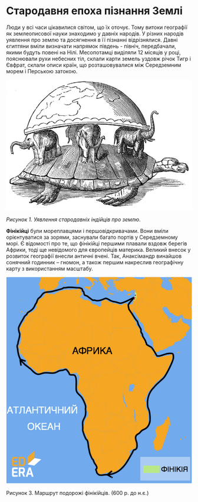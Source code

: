 # Cтародавня епоха пізнання Землі

Люди у всі часи цікавилися світом, що їх оточує. Тому витоки географії як землеописової науки знаходимо у давніх народів. У різних народів уявлення про землю та досягнення в її пізнанні відрізнялися. Давні єгиптяни вміли визначати напрямок південь - північ, передбачали, якими будуть повені на Нілі. Месопотамці виділяли 12 місяців у році, пояснювали рухи небесних тіл, склали карти земель уздовж річок Тигр і  Євфрат, склали описи країн, що розташовувалися між Середземним морем і Перською затокою.

<div class="image">
<img src="1pic.jpg"/>
</div>
<div class="center">
<p><i>Рисунок 1. Уявлення стародавніх індійців про землю.</i></p>
</div>

**Фінікійці** були мореплавцями і першовідкривачами. Вони вміли орієнтуватися за зорями, заснували багато портів у Середземному морі. Є відомості про те, що фінікійці першими плавали вздовж берегів Африки, тоді ще невідомого для європейців материка.
Великий внесок у розвиток географії внесли античні вчені. Так, Анаксімандр винайшов сонячний годинник – гномон, а також першим накреслив географічну карту з використанням масштабу.

![](finik.jpg)

Рисунок 3. Маршрут подорожі фінікійців. (600 р. до н.є.)


